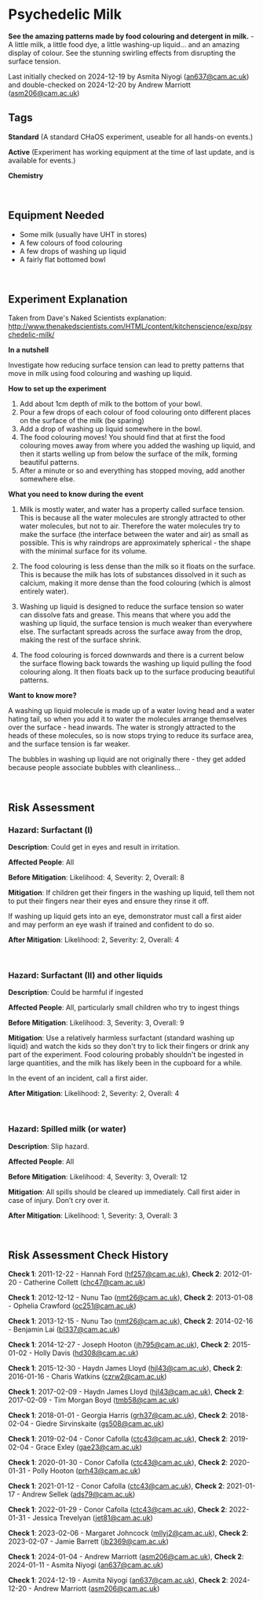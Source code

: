 # Psychedelic Milk

**See the amazing patterns made by food colouring and detergent in milk.** - A little milk, a little food dye, a little washing-up liquid... and an amazing display of colour. See the stunning swirling effects from disrupting the surface tension.

Last initially checked on 2024-12-19 by Asmita Niyogi (an637@cam.ac.uk) and double-checked on 2024-12-20 by Andrew Marriott (asm206@cam.ac.uk)

## Tags
<!--- Start Tags (DO NOT REMOVE THIS COMMENT) --->

**Standard** (A standard CHaOS experiment, useable for all hands-on events.)

**Active** (Experiment has working equipment at the time of last update, and is available for events.)

**Chemistry**
<!--- End Tags (DO NOT REMOVE THIS COMMENT) --->

<br/>

## Equipment Needed 
- Some milk (usually have UHT in stores)
- A few colours of food colouring
- A few drops of washing up liquid
- A fairly flat bottomed bowl

<br/>

## Experiment Explanation 

Taken from Dave's Naked Scientists explanation: http://www.thenakedscientists.com/HTML/content/kitchenscience/exp/psychedelic-milk/

**In a nutshell** 

Investigate how reducing surface tension can lead to pretty patterns that move in milk using food colouring and washing up liquid.

**How to set up the experiment** 

1) Add about 1cm depth of milk to the bottom of your bowl.
2) Pour a few drops of each colour of food colouring onto different places on the surface of the milk (be sparing)
3) Add a drop of washing up liquid somewhere in the bowl.
4) The food colouring moves! You should find that at first the food colouring moves away from where you added the washing up liquid, and then it starts welling up from below the surface of the milk, forming beautiful patterns.
5) After a minute or so and everything has stopped moving, add another somewhere else.

**What you need to know during the event**

1) Milk is mostly water, and water has a property called surface tension. This is because all the water molecules are strongly attracted to other water molecules, but not to air. Therefore the water molecules try to make the surface (the interface between the water and air) as small as possible. This is why raindrops are approximately spherical - the shape with the minimal surface for its volume.

2) The food colouring is less dense than the milk so it floats on the surface. This is because the milk has lots of substances dissolved in it such as calcium, making it more dense than the food colouring (which is almost entirely water). 

3) Washing up liquid is designed to reduce the surface tension so water can dissolve fats and grease. This means that where you add the washing up liquid, the surface tension is much weaker than everywhere else. The surfactant spreads across the surface away from the drop, making the rest of the surface shrink.

4) The food colouring is forced downwards and there is a current below the surface flowing back towards the washing up liquid pulling the food colouring along. It then floats back up to the surface producing beautiful patterns.

**Want to know more?**

A washing up liquid molecule is made up of a water loving head and a water hating tail, so when you add it to water the molecules arrange themselves over the surface - head inwards. The water is strongly attracted to the heads of these molecules, so is now stops trying to reduce its surface area, and the surface tension is far weaker.

The bubbles in washing up liquid are not originally there - they get added because people associate bubbles with cleanliness...

<br/>

## Risk Assessment

### **Hazard**: Surfactant (I)

**Description**: Could get in eyes and result in irritation.

**Affected People**: All

**Before Mitigation**: Likelihood: 4, Severity: 2, Overall: 8

**Mitigation**: If children get their fingers in the washing up liquid, tell them not to put their fingers near their eyes and ensure they rinse it off.

If washing up liquid gets into an eye, demonstrator must call a first aider and may perform an eye wash if trained and confident to do so.

**After Mitigation**: Likelihood: 2, Severity: 2, Overall: 4

<br/>

### **Hazard**: Surfactant (II) and other liquids

**Description**: Could be harmful if ingested

**Affected People**: All, particularly small children who try to ingest things

**Before Mitigation**: Likelihood: 3, Severity: 3, Overall: 9

**Mitigation**: Use a relatively harmless surfactant (standard washing up liquid) and watch the kids so they don't try to lick their fingers or drink any part of the experiment.  Food colouring probably shouldn't be ingested in large quantities, and the milk has likely been in the cupboard for a while.

In the event of an incident, call a first aider.

**After Mitigation**: Likelihood: 2, Severity: 2, Overall: 4

<br/>

### **Hazard**: Spilled milk (or water)

**Description**: Slip hazard.

**Affected People**: All

**Before Mitigation**: Likelihood: 4, Severity: 3, Overall: 12

**Mitigation**: All spills should be cleared up immediately. Call first aider in case of injury. Don’t cry over it.

**After Mitigation**: Likelihood: 1, Severity: 3, Overall: 3

<br/>

## Risk Assessment Check History 

**Check 1**: 2011-12-22 - Hannah Ford (hf257@cam.ac.uk), **Check 2**: 2012-01-20 - Catherine Collett (chc47@cam.ac.uk)

**Check 1**: 2012-12-12 - Nunu Tao (nmt26@cam.ac.uk), **Check 2**: 2013-01-08 - Ophelia Crawford (oc251@cam.ac.uk)

**Check 1**: 2013-12-15 - Nunu Tao (nmt26@cam.ac.uk), **Check 2**: 2014-02-16 - Benjamin Lai (bl337@cam.ac.uk)

**Check 1**: 2014-12-27 - Joseph Hooton (jh795@cam.ac.uk), **Check 2**: 2015-01-02 - Holly Davis (hd308@cam.ac.uk)

**Check 1**: 2015-12-30 - Haydn James Lloyd (hjl43@cam.ac.uk), **Check 2**: 2016-01-16 - Charis Watkins (czrw2@cam.ac.uk)

**Check 1**: 2017-02-09 - Haydn James Lloyd (hjl43@cam.ac.uk), **Check 2**: 2017-02-09 - Tim Morgan Boyd (tmb58@cam.ac.uk)

**Check 1**: 2018-01-01 - Georgia Harris (grh37@cam.ac.uk), **Check 2**: 2018-02-04 - Giedre Sirvinskaite (gs508@cam.ac.uk)

**Check 1**: 2019-02-04 - Conor Cafolla (ctc43@cam.ac.uk), **Check 2**: 2019-02-04 - Grace Exley (gae23@cam.ac.uk)

**Check 1**: 2020-01-30 - Conor Cafolla (ctc43@cam.ac.uk), **Check 2**: 2020-01-31 - Polly Hooton (prh43@cam.ac.uk)

**Check 1**: 2021-01-12 - Conor Cafolla (ctc43@cam.ac.uk), **Check 2**: 2021-01-17 - Andrew Sellek (ads79@cam.ac.uk)

**Check 1**: 2022-01-29 - Conor Cafolla (ctc43@cam.ac.uk), **Check 2**: 2022-01-31 - Jessica Trevelyan (jet81@cam.ac.uk)

**Check 1**: 2023-02-06 - Margaret Johncock (mllyj2@cam.ac.uk), **Check 2**: 2023-02-07 - Jamie Barrett (jb2369@cam.ac.uk)

**Check 1**: 2024-01-04 - Andrew Marriott (asm206@cam.ac.uk), **Check 2**: 2024-01-11 - Asmita Niyogi (an637@cam.ac.uk)

**Check 1**: 2024-12-19 - Asmita Niyogi (an637@cam.ac.uk), **Check 2**: 2024-12-20 - Andrew Marriott (asm206@cam.ac.uk)

